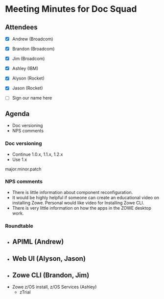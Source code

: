 # Meeting Minutes for Doc Squad

## Attendees

- [x] Andrew (Broadcom)
- [x] Brandon (Broadcom)
- [x] Jim (Broadcom)
- [x] Ashley (IBM)
- [x] Alyson (Rocket)
- [x] Jason (Rocket)
- [ ] Sign our name here


## Agenda 
- Doc versioning 
- NPS comments

### Doc versioning

- Continue 1.0.x, 1.1.x, 1.2.x
- Use 1.x

major.minor.patch

### NPS comments

- There is little information about component reconfiguration.  
- It would be highly helpful if someone can create an educational video on installing Zowe. Personal would like video for Installing Zowe CLI.
- There is very little information on how the apps in the ZOWE desktop work.

### Roundtable

  - APIML (Andrew)
    - 
  - Web UI (Alyson, Jason)
    -  
  - Zowe CLI (Brandon, Jim)
    - 
  - Zowe z/OS install, z/OS Services (Ashley)
    - zTrial












